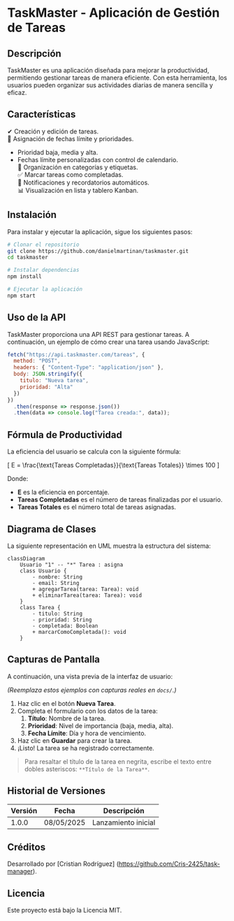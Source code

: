 # TaskMaster - Aplicación de Gestión de Tareas

## Descripción

TaskMaster es una aplicación diseñada para mejorar la productividad, permitiendo gestionar tareas de manera eficiente. Con esta herramienta, los usuarios pueden organizar sus actividades diarias de manera sencilla y eficaz.

## Características

✔ Creación y edición de tareas.  
📅 Asignación de fechas límite y prioridades.  
- Prioridad baja, media y alta.  
- Fechas límite personalizadas con control de calendario.  
📂 Organización en categorías y etiquetas.  
✅ Marcar tareas como completadas.  
🔔 Notificaciones y recordatorios automáticos.  
📊 Visualización en lista y tablero Kanban.

## Instalación

Para instalar y ejecutar la aplicación, sigue los siguientes pasos:

```bash
# Clonar el repositorio
git clone https://github.com/danielmartinan/taskmaster.git
cd taskmaster

# Instalar dependencias
npm install

# Ejecutar la aplicación
npm start
```

## Uso de la API

TaskMaster proporciona una API REST para gestionar tareas. A continuación, un ejemplo de cómo crear una tarea usando JavaScript:

```javascript
fetch("https://api.taskmaster.com/tareas", {
  method: "POST",
  headers: { "Content-Type": "application/json" },
  body: JSON.stringify({
    titulo: "Nueva tarea",
    prioridad: "Alta"
  })
})
  .then(response => response.json())
  .then(data => console.log("Tarea creada:", data));
```

## Fórmula de Productividad

La eficiencia del usuario se calcula con la siguiente fórmula:

\[
E = \frac{\text{Tareas Completadas}}{\text{Tareas Totales}} \times 100
\]

Donde:
- **E** es la eficiencia en porcentaje.  
- **Tareas Completadas** es el número de tareas finalizadas por el usuario.  
- **Tareas Totales** es el número total de tareas asignadas.

## Diagrama de Clases

La siguiente representación en UML muestra la estructura del sistema:

```mermaid
classDiagram
    Usuario "1" -- "*" Tarea : asigna
    class Usuario {
        - nombre: String
        - email: String
        + agregarTarea(tarea: Tarea): void
        + eliminarTarea(tarea: Tarea): void
    }
    class Tarea {
        - titulo: String
        - prioridad: String
        - completada: Boolean
        + marcarComoCompletada(): void
    }
```

## Capturas de Pantalla

A continuación, una vista previa de la interfaz de usuario:

*(Reemplaza estos ejemplos con capturas reales en `docs/`.)*

1. Haz clic en el botón **Nueva Tarea**.  
2. Completa el formulario con los datos de la tarea:  
   1. **Título**: Nombre de la tarea.  
   2. **Prioridad**: Nivel de importancia (baja, media, alta).  
   3. **Fecha Límite**: Día y hora de vencimiento.  
3. Haz clic en **Guardar** para crear la tarea.  
4. ¡Listo! La tarea se ha registrado correctamente.

> Para resaltar el título de la tarea en negrita, escribe el texto entre dobles asteriscos: `**Título de la Tarea**`.

## Historial de Versiones

| Versión | Fecha       | Descripción              |
|---------|-------------|--------------------------|
| 1.0.0   | 08/05/2025  | Lanzamiento inicial      |


## Créditos

Desarrollado por [Cristian Rodríguez]
(https://github.com/Cris-2425/task-manager).

## Licencia

Este proyecto está bajo la Licencia MIT.